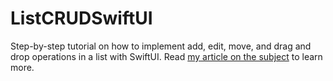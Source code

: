 # ListCRUDSwiftUI
Step-by-step tutorial on how to implement add, edit, move, and drag and drop operations in a list with SwiftUI. Read [my article on the subject](https://www.vadimbulavin.com/add-edit-move-and-drag-and-drop-in-swiftui-list/) to learn more.
